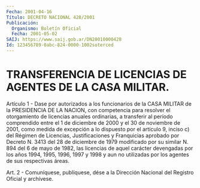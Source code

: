 ```yaml
---
Fecha: 2001-04-16
Título: DECRETO NACIONAL 428/2001
Publicación:
  Organismo: Boletín Oficial
  Fecha: 2001-05-02
SAIJ: https://www.saij.gob.ar/DN20010000428
Id: 123456789-0abc-824-0000-1002soterced
---
```

# TRANSFERENCIA DE LICENCIAS DE AGENTES DE LA CASA MILITAR.

<a id="1"></a>
Artículo 1 - Dase por autorizados  a  los  funcionarios  de la CASA MILITAR  de  la  PRESIDENCIA  DE  LA  NACION,  con competencia para resolver  el  otorgamiento  de  licencias  anuales  ordinarias,   a transferir al período comprendido entre el 1 de diciembre de 2000 y el 30 de noviembre de 2001, como medida de excepción a lo dispuesto por el artículo 9, inciso c) del Régimen de Licencias, Justificaciones y Franquicias aprobado por Decreto N. 3413 del 28 de diciembre  de 1979 modificado por su similar N. 894 del 6 de mayo de 1982, las licencias de aquel carácter devengadas por los años 1994, 1995, 1996,  1997 y 1998 y aun no utilizadas por los agentes de sus respectivas áreas.

<a id="2"></a>
Art. 2 - Comuníquese,  publíquese, dése a la Dirección Nacional del Registro Oficial y archívese.